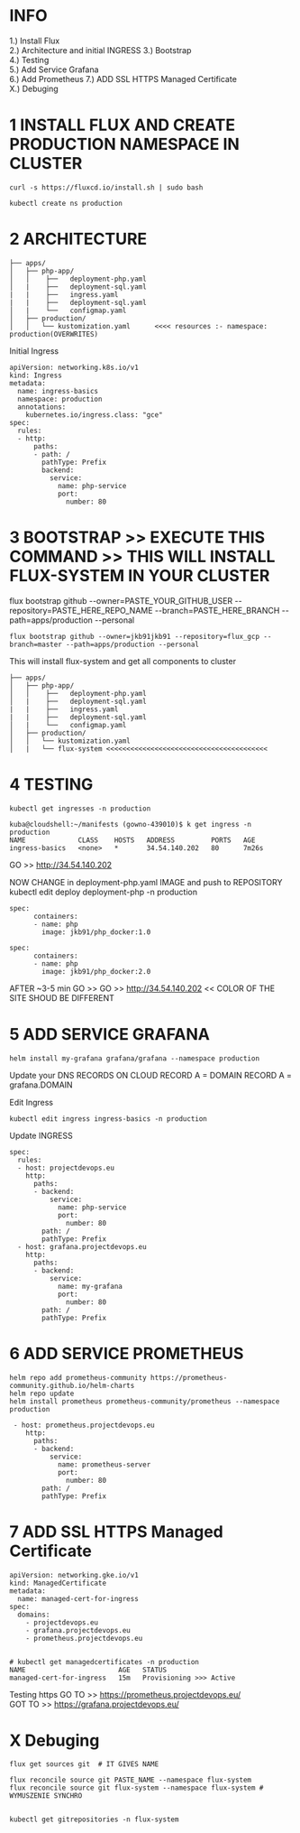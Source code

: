 # INFO

1.) Install Flux  
2.) Architecture  and initial INGRESS
3.) Bootstrap  
4.) Testing  
5.) Add Service Grafana  
6.) Add Prometheus 
7.) ADD SSL HTTPS Managed Certificate  
X.) Debuging   




# 1 INSTALL FLUX AND CREATE PRODUCTION NAMESPACE IN CLUSTER
```
curl -s https://fluxcd.io/install.sh | sudo bash
```
```
kubectl create ns production
```

# 2 ARCHITECTURE

```
├── apps/
│   ├── php-app/
│   │    ├──   deployment-php.yaml
│   |    ├──   deployment-sql.yaml
|   |    ├──   ingress.yaml
|   |    ├──   deployment-sql.yaml
│   |    └──   configmap.yaml
│   ├── production/
│   │   └── kustomization.yaml      <<<< resources :- namespace: production(OVERWRITES)
```

Initial Ingress  
```
apiVersion: networking.k8s.io/v1
kind: Ingress
metadata:
  name: ingress-basics
  namespace: production
  annotations:
    kubernetes.io/ingress.class: "gce"
spec:
  rules:
  - http:
      paths:
      - path: /
        pathType: Prefix
        backend:
          service:
            name: php-service
            port:
              number: 80
```

# 3 BOOTSTRAP >> EXECUTE THIS COMMAND >> THIS WILL INSTALL FLUX-SYSTEM IN YOUR CLUSTER

flux bootstrap github --owner=PASTE_YOUR_GITHUB_USER --repository=PASTE_HERE_REPO_NAME --branch=PASTE_HERE_BRANCH --path=apps/production --personal  
```
flux bootstrap github --owner=jkb91jkb91 --repository=flux_gcp --branch=master --path=apps/production --personal
```
This will install flux-system and get all components to cluster
```
├── apps/
│   ├── php-app/
│   │    ├──   deployment-php.yaml
│   |    ├──   deployment-sql.yaml
|   |    ├──   ingress.yaml
|   |    ├──   deployment-sql.yaml
│   |    └──   configmap.yaml
│   ├── production/
│   │   └── kustomization.yaml
│   |   └── flux-system <<<<<<<<<<<<<<<<<<<<<<<<<<<<<<<<<<<<<<<<
```

# 4 TESTING
```
kubectl get ingresses -n production
```
```
kuba@cloudshell:~/manifests (gowno-439010)$ k get ingress -n production
NAME             CLASS    HOSTS   ADDRESS         PORTS   AGE
ingress-basics   <none>   *       34.54.140.202   80      7m26s
```

GO >> http://34.54.140.202

NOW CHANGE in deployment-php.yaml IMAGE and push to REPOSITORY
kubectl edit deploy deployment-php -n production  

```
spec:
      containers:
      - name: php
        image: jkb91/php_docker:1.0
```

```
spec:
      containers:
      - name: php
        image: jkb91/php_docker:2.0
```

AFTER ~3-5 min GO >> GO >> http://34.54.140.202 << COLOR OF THE SITE SHOUD BE DIFFERENT  


# 5 ADD SERVICE GRAFANA

```
helm install my-grafana grafana/grafana --namespace production
```

Update your DNS RECORDS ON CLOUD
RECORD A = DOMAIN
RECORD A = grafana.DOMAIN

Edit Ingress
```
kubectl edit ingress ingress-basics -n production
```

Update INGRESS
```
spec:
  rules:
  - host: projectdevops.eu
    http:
      paths:
      - backend:
          service:
            name: php-service
            port:
              number: 80
        path: /
        pathType: Prefix
  - host: grafana.projectdevops.eu
    http:
      paths:
      - backend:
          service:
            name: my-grafana
            port:
              number: 80
        path: /
        pathType: Prefix
```

# 6 ADD SERVICE PROMETHEUS
```
helm repo add prometheus-community https://prometheus-community.github.io/helm-charts
helm repo update
helm install prometheus prometheus-community/prometheus --namespace production
```

```
 - host: prometheus.projectdevops.eu
    http:
      paths:
      - backend:
          service:
            name: prometheus-server
            port:
              number: 80
        path: /
        pathType: Prefix
```

# 7 ADD SSL HTTPS Managed Certificate

```
apiVersion: networking.gke.io/v1
kind: ManagedCertificate
metadata:
  name: managed-cert-for-ingress
spec:
  domains:
    - projectdevops.eu
    - grafana.projectdevops.eu
    - prometheus.projectdevops.eu

```

```

# kubectl get managedcertificates -n production
NAME                       AGE   STATUS
managed-cert-for-ingress   15m   Provisioning >>> Active

```
Testing https
GO TO >> https://prometheus.projectdevops.eu/  
GOT TO >> https://grafana.projectdevops.eu/

# X Debuging
```
flux get sources git  # IT GIVES NAME

flux reconcile source git PASTE_NAME --namespace flux-system
flux reconcile source git flux-system --namespace flux-system # WYMUSZENIE SYNCHRO


kubectl get gitrepositories -n flux-system


```

